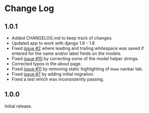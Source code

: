 Change Log
==========


1.0.1
-----

* Added CHANGELOG.md to keep track of changes.
* Updated app to work with django 1.6 - 1.8
* Fixed [issue #2](https://github.com/unt-libraries/django-controlled-vocabularies/issues/2) where leading and
trailing whitespace was saved if entered for the name and/or label fields on the models.
* Fixed [issue #10](https://github.com/unt-libraries/django-controlled-vocabularies/issues/10) by correcting some
of the model helper strings.
* Corrected typos in the about page.
* Fixed [issue #11](https://github.com/unt-libraries/django-controlled-vocabularies/issues/11) by removing static
highlighting of `Home` navbar tab.
* Fixed [issue #7](https://github.com/unt-libraries/django-controlled-vocabularies/issues/7) by adding initial
migration.
* Fixed a test which was inconsistently passing.


1.0.0
-----

Initial release.
